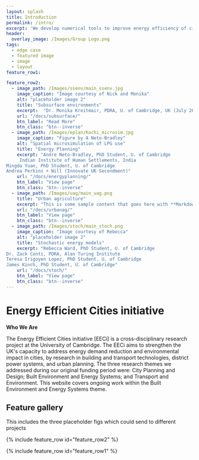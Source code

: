 ```yaml
---
layout: splash
title: Introduction
permalink: /intro/
excerpt: 'We develop numerical tools to improve energy efficiency of cities'
header:
  overlay_image: /Images/Group Logo.png
tags:
  - edge case
  - featured image
  - image
  - layout
feature_row1:

feature_row2:
  - image_path: /Images/ssenv/main_ssenv.jpg
    image_caption: "Image courtesy of Nick and Monika"
    alt: "placeholder image 2"
    title: "Subsurface environments"
    excerpt:  "Dr. Monika Kreitmair, PDRA, U. of Cambridge, UK (July 2019) \n Dr. Nikolas Makasis, PDRA, U. of Cambridge, UK (May 2019) "
    url: "/docs/subsurface/"
    btn_label: "Read More"
    btn_class: "btn--inverse"
  - image_path: /Images/eplan/Kochi_microsim.jpg
    image_caption: "Figure by A Neto-Bradley"
    alt: "Spatial microsimulation of LPG use"
    title: "Energy Planning"
    excerpt: "Andre Neto-Bradley, PhD Student, U. of Cambridge
     Indian Institute of Human Settlements, India
Mingda Yuan, PhD Student, U. of Cambridge
Andrea Perkins + Will (Innovate UK Secondment)"
    url: "/docs/energyplanning/"
    btn_label: "View page"
    btn_class: "btn--inverse"
  - image_path: /Images/uag/main_uag.png
    title: "Urban agriculture"
    excerpt: "This is some sample content that goes here with **Markdown** formatting."
    url: "/docs/urbanag/"
    btn_label: "View page"
    btn_class: "btn--inverse"
  - image_path: /Images/stoch/main_stoch.png
    image_caption: "Image courtesy of Rebecca"
    alt: "placeholder image 2"
    title: "Stochastic energy models"
    excerpt: "Rebecca Ward, PhD Student, U. of Cambridge
Dr. Zack Conti, PDRA, Alan Turing Institute
Teresa Irigoyen Lopez, PhD Student, U. of Cambridge
James Kinch, PhD Student, U. of Cambridge"
    url: "/docs/stoch/"
    btn_label: "View page"
    btn_class: "btn--inverse"
---
```


# Energy Efficient Cities initiative


**Who We Are**

The Energy Efficient Cities initiative [EECi] is a cross-disciplinary research project at the University of Cambridge. The EECi aims to strengthen the UK's capacity to address energy demand reduction and environmental impact in cities, by research in building and transport technologies, district power systems, and urban planning. The three research themes we addressed during our original funding period were: City Planning and Design; Built Environment and Energy Systems; and Transport and Environment. This website covers ongoing work within the Built Environment and Energy Systems theme.


## Feature gallery

This includes the three placeholder figs which could send to different projects

{% include feature_row id="feature_row2" %}

{% include feature_row id="feature_row1" %}

